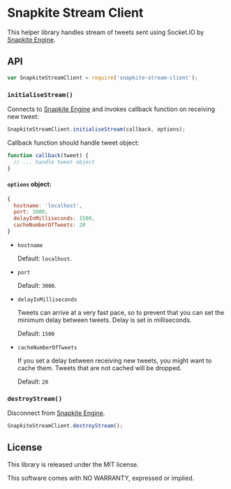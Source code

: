 # Snapkite Stream Client

This helper library handles stream of tweets sent using Socket.IO by [Snapkite Engine](https://github.com/snapkite/snapkite-engine).

## API

```js
var SnapkiteStreamClient = require('snapkite-stream-client');
```

### `initialiseStream()`

Connects to [Snapkite Engine](https://github.com/snapkite/snapkite-engine) and invokes callback function on receiving new tweet:

```js
SnapkiteStreamClient.initialiseStream(callback, options);
```

Callback function should handle tweet object:

```js
function callback(tweet) {
  // ... handle tweet object
}
```

#### `options` object:

```js
{
  hostname: 'localhost',
  port: 3000,
  delayInMilliseconds: 1500,
  cacheNumberOfTweets: 20
}
```

+ `hostname`

  Default: `localhost`.

+ `port`

  Default: `3000`.

+ `delayInMilliseconds`

  Tweets can arrive at a very fast pace, so to prevent that you can set the minimum delay between tweets. Delay is set in milliseconds.

  Default: `1500`

+ `cacheNumberOfTweets`

  If you set a delay between receiving new tweets, you might want to cache them. Tweets that are not cached will be dropped.

  Default: `20`

### `destroyStream()`

Disconnect from [Snapkite Engine](https://github.com/snapkite/snapkite-engine).

```javascript
SnapkiteStreamClient.destroyStream();
```

## License

This library is released under the MIT license.

This software comes with NO WARRANTY, expressed or implied.
